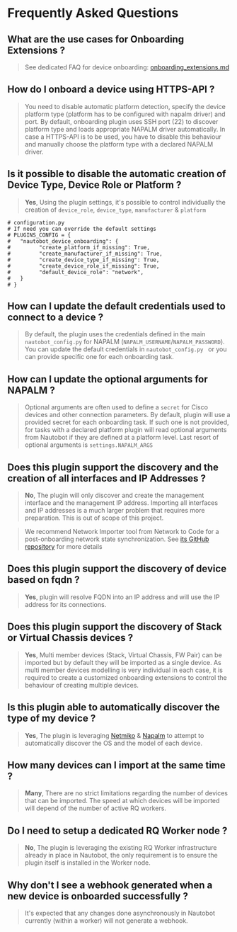 # Frequently Asked Questions

## What are the use cases for Onboarding Extensions ?

> See dedicated FAQ for device onboarding: [onboarding_extensions.md](docs/onboarding-extensions/onboarding_extensions.md)

## How do I onboard a device using HTTPS-API ?

> You need to disable automatic platform detection, specify the device platform type (platform has to be configured with napalm driver) and port. By default, onboarding plugin uses SSH port (22) to discover platform type and loads appropriate NAPALM driver automatically. In case a HTTPS-API is to be used, you have to disable this behaviour and manually choose the platform type with a declared NAPALM driver.


## Is it possible to disable the automatic creation of Device Type, Device Role or Platform ?

> **Yes**, Using the plugin settings, it's possible to control individually the creation of `device_role`, `device_type`, `manufacturer` & `platform`

```
# configuration.py
# If need you can override the default settings
# PLUGINS_CONFIG = {
#   "nautobot_device_onboarding": {
#         "create_platform_if_missing": True,
#         "create_manufacturer_if_missing": True,
#         "create_device_type_if_missing": True,
#         "create_device_role_if_missing": True,
#         "default_device_role": "network",
#   }
# }
```

## How can I update the default credentials used to connect to a device ?

> By default, the plugin uses the credentials defined in the main `nautobot_config.py` for NAPALM (`NAPALM_USERNAME`/`NAPALM_PASSWORD`). You can update the default credentials in `nautobot_config.py ` or you can provide specific one for each onboarding task.

## How can I update the optional arguments for NAPALM ?

> Optional arguments are often used to define a `secret` for Cisco devices and other connection parameters. By default, plugin will use a provided secret for each onboarding task. If such one is not provided, for tasks with a declared platform plugin will read optional arguments from Nautobot if they are defined at a platform level. Last resort of optional arguments is `settings.NAPALM_ARGS`

## Does this plugin support the discovery and the creation of all interfaces and IP Addresses ?

> **No**, The plugin will only discover and create the management interface and the management IP address. Importing all interfaces and IP addresses is a much larger problem that requires more preparation. This is out of scope of this project.

> We recommend Network Importer tool from Network to Code for a post-onboarding network state synchronization. See [its GitHub repository](https://github.com/networktocode/network-importer) for more details


## Does this plugin support the discovery of device based on fqdn ? 

> **Yes**, plugin will resolve FQDN into an IP address and will use the IP address for its connections.

## Does this plugin support the discovery of Stack or Virtual Chassis devices ?

> **Yes**, Multi member devices (Stack, Virtual Chassis, FW Pair) can be imported but by default they will be imported as a single device. As multi member devices modelling is very individual in each case, it is required to create a customized onboarding extensions to control the behaviour of creating multiple devices.

## Is this plugin able to automatically discover the type of my device ? 

> **Yes**, The plugin is leveraging [Netmiko](https://github.com/ktbyers/netmiko) & [Napalm](https://napalm.readthedocs.io/en/latest/) to attempt to automatically discover the OS and the model of each device.

## How many devices can I import at the same time ?

> **Many**, There are no strict limitations regarding the number of devices that can be imported. The speed at which devices will be imported will depend of the number of active RQ workers.

## Do I need to setup a dedicated RQ Worker node ?

> **No**, The plugin is leveraging the existing RQ Worker infrastructure already in place in Nautobot, the only requirement is to ensure the plugin itself is installed in the Worker node.

## Why don't I see a webhook generated when a new device is onboarded successfully ?

> It's expected that any changes done asynchronously in Nautobot currently (within a worker) will not generate a webhook.
